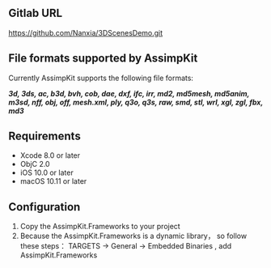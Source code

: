 Gitlab URL
---
https://github.com/Nanxia/3DScenesDemo.git


File formats supported by AssimpKit
---

Currently AssimpKit supports the following file formats:

***3d, 3ds, ac, b3d, bvh, cob, dae, dxf, ifc, irr, md2, md5mesh, md5anim,
m3sd, nff, obj, off, mesh.xml, ply, q3o, q3s, raw, smd, stl, wrl, xgl, zgl, fbx,
md3***

Requirements
---

- Xcode 8.0 or later
- ObjC 2.0
- iOS 10.0 or later
- macOS 10.11 or later

Configuration
---
1. Copy the AssimpKit.Frameworks to your project
2. Because the  AssimpKit.Frameworks is a dynamic library， so follow these steps： TARGETS -> General -> Embedded Binaries , add  AssimpKit.Frameworks
